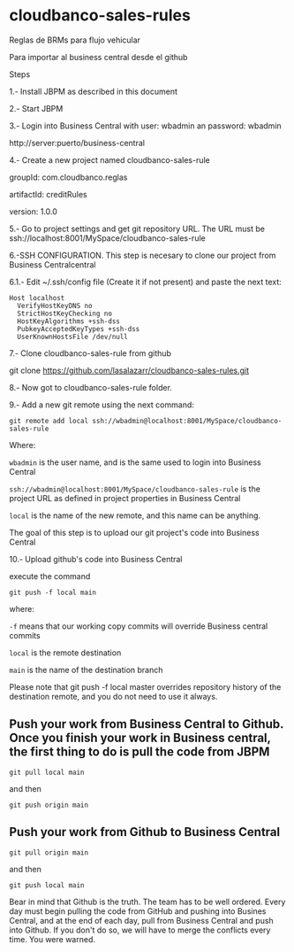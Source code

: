 # cloudbanco-sales-rules
Reglas de BRMs para flujo vehicular

Para  importar al business central desde el github

Steps

1.- Install JBPM as described in this document

2.- Start JBPM

3.- Login into Business Central with user: wbadmin an password: wbadmin

http://server:puerto/business-central

4.- Create a new project named cloudbanco-sales-rule

groupId: com.cloudbanco.reglas

artifactId: creditRules

version: 1.0.0

5.- Go to project settings and get git repository URL.  The URL must be ssh://localhost:8001/MySpace/cloudbanco-sales-rule

6.-SSH CONFIGURATION. This step is necesary to clone our project from Business Centralcentral

6.1.- Edit  ~/.ssh/config file (Create it if not present) and paste the next text:

```
Host localhost
  VerifyHostKeyDNS no
  StrictHostKeyChecking no
  HostKeyAlgorithms +ssh-dss
  PubkeyAcceptedKeyTypes +ssh-dss
  UserKnownHostsFile /dev/null
```

7.- Clone cloudbanco-sales-rule from github 

git clone https://github.com/lasalazarr/cloudbanco-sales-rules.git

8.- Now got to cloudbanco-sales-rule folder.

9.- Add a new git remote using the next command:

`git remote add local ssh://wbadmin@localhost:8001/MySpace/cloudbanco-sales-rule`

Where: 

`wbadmin` is the user name, and is the same used to login into Business Central

`ssh://wbadmin@localhost:8001/MySpace/cloudbanco-sales-rule` is the project URL as defined in project properties in Business Central

`local` is the name of the new remote, and this name can be anything.

The goal of this step is to upload our git project's code into Business Central

10.- Upload github's code into Business Central

execute the command

`git push -f local main`

where:

`-f` means that our working copy commits will override Business central commits

`local` is the remote destination

`main` is the name of the destination branch

Please note that git push -f local master overrides repository history of the destination remote, and you do not need to use it always.

## Push your work from Business Central to Github.  Once you finish your work in Business central, the first thing to do is pull the code from JBPM

`git pull local main`

and then

`git push origin main`

## Push your work from Github to Business Central

`git pull origin main`

and then

`git push local main `

Bear in mind that Github is the truth. The team has to be well ordered. Every day must begin pulling the code from GitHub and pushing into Busines Central, and at the end of each day, pull from Business Central and push into Github. If you don't do so, we will have to merge the conflicts every time. You were warned.
